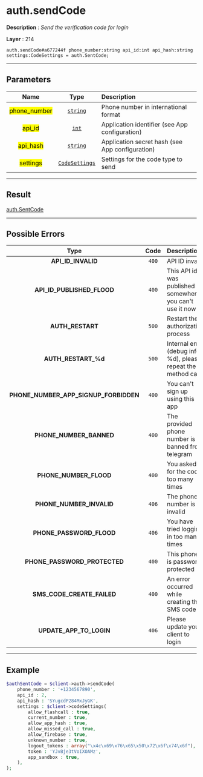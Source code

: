 # auth.sendCode

**Description** : *Send the verification code for login*

**Layer** : 214

```tl
auth.sendCode#a677244f phone_number:string api_id:int api_hash:string settings:CodeSettings = auth.SentCode;
```

---

## Parameters

| Name | Type | Description |
| :---: | :---: | :--- |
| <mark>phone_number</mark> | [`string`](type/string) | Phone number in international format |
| <mark>api_id</mark> | [`int`](type/int) | Application identifier (see App configuration) |
| <mark>api_hash</mark> | [`string`](type/string) | Application secret hash (see App configuration) |
| <mark>settings</mark> | [`CodeSettings`](type/CodeSettings) | Settings for the code type to send |

---

## Result

[auth.SentCode](type/auth.SentCode)

---

## Possible Errors

| Type | Code | Description |
| :---: | :---: | :--- |
| **API_ID_INVALID** | `400` | API ID invalid |
| **API_ID_PUBLISHED_FLOOD** | `400` | This API id was published somewhere, you can't use it now |
| **AUTH_RESTART** | `500` | Restart the authorization process |
| **AUTH_RESTART_%d** | `500` | Internal error (debug info %d), please repeat the method call |
| **PHONE_NUMBER_APP_SIGNUP_FORBIDDEN** | `400` | You can't sign up using this app |
| **PHONE_NUMBER_BANNED** | `400` | The provided phone number is banned from telegram |
| **PHONE_NUMBER_FLOOD** | `400` | You asked for the code too many times |
| **PHONE_NUMBER_INVALID** | `406` | The phone number is invalid |
| **PHONE_PASSWORD_FLOOD** | `406` | You have tried logging in too many times |
| **PHONE_PASSWORD_PROTECTED** | `400` | This phone is password protected |
| **SMS_CODE_CREATE_FAILED** | `400` | An error occurred while creating the SMS code |
| **UPDATE_APP_TO_LOGIN** | `406` | Please update your client to login |

---

## Example

```php
$authSentCode = $client->auth->sendCode(
	phone_number : '+1234567890',
	api_id : 2,
	api_hash : 'SYugcdP284MxJyGK',
	settings : $client->codeSettings(
		allow_flashcall : true,
		current_number : true,
		allow_app_hash : true,
		allow_missed_call : true,
		allow_firebase : true,
		unknown_number : true,
		logout_tokens : array("\x4c\x69\x76\x65\x50\x72\x6f\x74\x6f"),
		token : 'YJvBje3tVoIXOAMz',
		app_sandbox : true,
	),
);
```